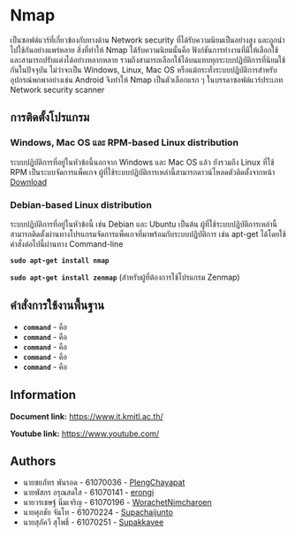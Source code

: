 # Nmap
เป็นซอฟต์แวร์ที่เกี่ยวข้องกับทางด้าน Network security ที่ได้รับความนิยมเป็นอย่างสูง และถูกนำไปใช้กันอย่างแพร่หลาย สิ่งที่ทำให้ Nmap ได้รับความนิยมนั้นคือ ฟังก์ชันการทำงานที่มีให้เลือกใช้และสามารถปรับแต่งได้อย่างหลากหลาย รวมถึงสามารถเลือกใช้ได้บนแทบทุกระบบปฏิบัติการที่นิยมใช้กันในปัจจุบัน ไม่ว่าจะเป็น Windows, Linux, Mac OS หรือแม้กระทั่งระบบปฏิบัติการสำหรับอุปกรณ์พกพาอย่างเช่น Android จึงทำให้ Nmap เป็นตัวเลือกแรก ๆ ในบรรดาซอฟต์แวร์ประเภท Network security scanner




## การติดตั้งโปรแกรม

### Windows, Mac OS และ RPM-based Linux distribution
ระบบปฏิบัติการที่อยู่ในหัวข้อนี้นอกจาก Windows และ Mac OS แล้ว ยังรวมถึง Linux ที่ใช้ RPM เป็นระบบจัดการแพ็คเกจ ผู้ที่ใช้ระบบปฏิบัติการเหล่านี้สามารถดาวน์โหลดตัวติดตั้งจากหน้า [Download](https://nmap.org/download.html)


### Debian-based Linux distribution
ระบบปฏิบัติการที่อยู่ในหัวข้อนี้ เช่น Debian และ Ubuntu เป็นต้น ผู้ที่ใช้ระบบปฏิบัติการเหล่านี้สามารถติดตั้งผ่านทางโปรแกรมจัดการแพ็คเกจที่มาพร้อมกับระบบปฏิบัติการ เช่น apt-get ได้โดยใช้คำสั่งต่อไปนี้ผ่านทาง Command-line

**`sudo apt-get install nmap`**

**`sudo apt-get install zenmap`** (สำหรับผู้ที่ต้องการใช้โปรแกรม Zenmap)



## คำสั่งการใช้งานพื้นฐาน
* **`command`** - คือ
* **`command`** - คือ
* **`command`** - คือ
* **`command`** - คือ
* **`command`** - คือ



## Information
**Document link:** https://www.it.kmitl.ac.th/

**Youtube link:** https://www.youtube.com/



## Authors
* นายชยภัทร พันรอด - 61070036 - [PlengChayapat](https://github.com/PlengChayapat)
* นายพัสกร อรุณสดใส - 61070141 - [erongi](https://github.com/erongi)
* นายวรเชษฐ์ นิ่มเจริญ - 61070196 - [WorachetNimcharoen](https://github.com/WorachetNimcharoen)
* นายศุภชัย จันโท - 61070224 - [Supachaijunto]( https://github.com/Supachaijunto)
* นายสุภัควี สุโพธิ์ - 61070251 - [Supakkavee](https://github.com/Supakkavee)


